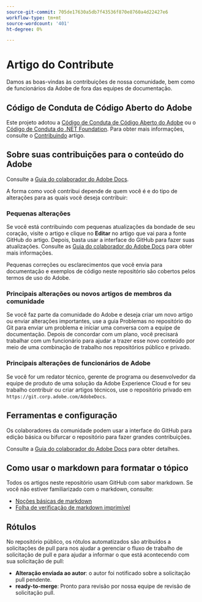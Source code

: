 ```yaml
---
source-git-commit: 705de17630a5db7f43536f870e8760a4d22427e6
workflow-type: tm+mt
source-wordcount: '401'
ht-degree: 0%

---
```

# Artigo do Contribute

Damos as boas-vindas às contribuições de nossa comunidade, bem como de funcionários da Adobe de fora das equipes de documentação.

## Código de Conduta de Código Aberto do Adobe

Este projeto adotou a [Código de Conduta de Código Aberto do Adobe](code-of-conduct.md) ou o [Código de Conduta do .NET Foundation](https://dotnetfoundation.org/code-of-conduct). Para obter mais informações, consulte o [Contribuindo](contributing.md) artigo.

## Sobre suas contribuições para o conteúdo do Adobe

Consulte a [Guia do colaborador do Adobe Docs](https://experienceleague.adobe.com/docs/contributor/contributor-guide/introduction.html).

A forma como você contribui depende de quem você é e do tipo de alterações para as quais você deseja contribuir:

### Pequenas alterações

Se você está contribuindo com pequenas atualizações da bondade de seu coração, visite o artigo e clique no **Editar** no artigo que vai para a fonte GitHub do artigo. Depois, basta usar a interface do GitHub para fazer suas atualizações. Consulte as [Guia do colaborador do Adobe Docs](https://experienceleague.adobe.com/docs/contributor/contributor-guide/introduction.html) para obter mais informações.

Pequenas correções ou esclarecimentos que você envia para documentação e exemplos de código neste repositório são cobertos pelos termos de uso do Adobe.

### Principais alterações ou novos artigos de membros da comunidade

Se você faz parte da comunidade do Adobe e deseja criar um novo artigo ou enviar alterações importantes, use a guia Problemas no repositório do Git para enviar um problema e iniciar uma conversa com a equipe de documentação. Depois de concordar com um plano, você precisará trabalhar com um funcionário para ajudar a trazer esse novo conteúdo por meio de uma combinação de trabalho nos repositórios público e privado.

<!--
If you submit a pull request with significant changes to documentation and code examples, you'll see a message in the pull request asking you to submit an online contribution license agreement (CLA). We need you to complete the online form before we can review your pull request.
-->

### Principais alterações de funcionários de Adobe

Se você for um redator técnico, gerente de programa ou desenvolvedor da equipe de produto de uma solução da Adobe Experience Cloud e for seu trabalho contribuir ou criar artigos técnicos, use o repositório privado em `https://git.corp.adobe.com/AdobeDocs`.

<!--Employees from other parts of the Adobe world should use the public repo for minor updates.-->

## Ferramentas e configuração

Os colaboradores da comunidade podem usar a interface do GitHub para edição básica ou bifurcar o repositório para fazer grandes contribuições.

Consulte a [Guia do colaborador do Adobe Docs](https://experienceleague.adobe.com/docs/contributor/contributor-guide/introduction.html) para obter detalhes.

## Como usar o markdown para formatar o tópico

Todos os artigos neste repositório usam GitHub com sabor markdown. Se você não estiver familiarizado com o markdown, consulte:

* [Noções básicas de markdown](https://help.github.com/articles/getting-started-with-writing-and-formatting-on-github/)
* [Folha de verificação de markdown imprimível](https://guides.github.com/pdfs/markdown-cheatsheet-online.pdf)

## Rótulos

No repositório público, os rótulos automatizados são atribuídos a solicitações de pull para nos ajudar a gerenciar o fluxo de trabalho de solicitação de pull e para ajudar a informar o que está acontecendo com sua solicitação de pull:

* **Alteração enviada ao autor**: o autor foi notificado sobre a solicitação pull pendente.
* **ready-to-merge**: Pronto para revisão por nossa equipe de revisão de solicitação pull.
